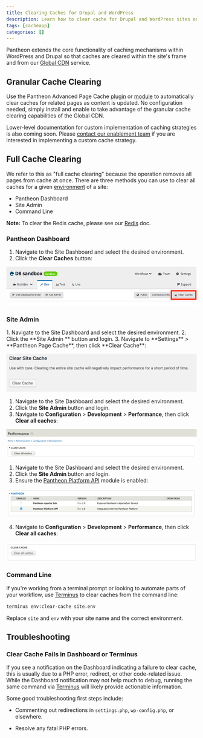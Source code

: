```yaml
---
title: Clearing Caches for Drupal and WordPress
description: Learn how to clear cache for Drupal and WordPress sites on Pantheon's Global CDN.
tags: [cacheapp]
categories: []
---
```

Pantheon extends the core functionality of caching mechanisms within WordPress and Drupal so that caches are cleared within the site's frame and from our [Global CDN](/docs/global-cdn/) service.

## Granular Cache Clearing
Use the Pantheon Advanced Page Cache [plugin](https://wordpress.org/plugins/pantheon-advanced-page-cache/) or [module](https://www.drupal.org/project/pantheon_advanced_page_cache) to automatically clear caches for related pages as content is updated. No configuration needed, simply install and enable to take advantage of the granular cache clearing capabilities of the Global CDN.

Lower-level documentation for custom implementation of caching strategies is also coming soon. Please [contact our enablement team](https://pantheon.io/agencies/learn-pantheon?docs) if you are interested in implementing a custom cache strategy.

## Full Cache Clearing
We refer to this as "full cache clearing" because the operation removes all pages from cache at once. There are three methods you can use to clear all caches for a given [environment](/docs/pantheon-workflow/) of a site:

- Pantheon Dashboard
- Site Admin
- Command Line

**Note:** To clear the Redis cache, please see our [Redis](/docs/redis/#clear-cache) doc.

### Pantheon Dashboard
1. Navigate to the Site Dashboard and select the desired environment.
2. Click the **Clear Caches** button:

  ![Clear Cache Button](/source/docs/assets/images/clear-cache-button.png)

### Site Admin

<TabList>

<Tab name="WordPress" id="wp-1">
1. Navigate to the Site Dashboard and select the desired environment.
2. Click the **Site Admin <span class="glyphicons glyphicons-new-window-alt"></span>** button and login.
3. Navigate to **Settings** > **Pantheon Page Cache**, then click **Clear Cache**:

  ![WordPress Clear Caches](/source/docs/assets/images/wp-cc.png)

</Tab>

<Tab name="Drupal 8" id="d8-2">

1. Navigate to the Site Dashboard and select the desired environment.
2. Click the **Site Admin <span class="glyphicons glyphicons-new-window-alt"></span>** button and login.
3. Navigate to **Configuration** > **Development** > **Performance**, then click **Clear all caches**:

  ![Drupal 8 Clear Caches](/source/docs/assets/images/d8-cc.png)

</Tab>


<Tab name="Drupal 7" id="d7-3">

1. Navigate to the Site Dashboard and select the desired environment.
2. Click the **Site Admin <span class="glyphicons glyphicons-new-window-alt"></span>** button and login.
3. Ensure the [Pantheon Platform API](/docs/modules#pantheon-module-drupal-7) module is enabled:

  ![Pantheon Platform API module](/source/docs/assets/images/pantheon-platform-api-enabled.png)

4. Navigate to **Configuration** > **Development** > **Performance**, then click **Clear all caches**:

  ![Drupal 7 Clear Caches](/source/docs/assets/images/d7-cc.png)

</Tab>

</TabList>


### Command Line
If you're working from a terminal prompt or looking to automate parts of your workflow, use [Terminus](/docs/terminus/) to clear caches from the command line:

```bash
terminus env:clear-cache site.env
```

Replace `site` and `env` with your site name and the correct environment.

## Troubleshooting
### Clear Cache Fails in Dashboard or Terminus
If you see a notification on the Dashboard indicating a failure to clear cache, this is usually due to a PHP error, redirect, or other code-related issue. While the Dashboard notification may not help much to debug, running the same command via [Terminus](/docs/terminus/) will likely provide actionable information.

Some good troubleshooting first steps include:

 - Commenting out redirections in `settings.php`, `wp-config.php`, or elsewhere.

 - Resolve any fatal PHP errors.
